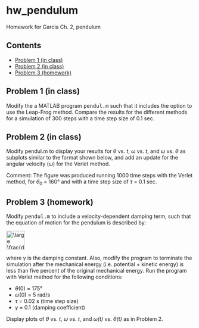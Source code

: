 # hw_pendulum
Homework for Garcia Ch. 2, pendulum

<div class="content">

## Contents

<div>

*   [Problem 1 (in class)](#2)
*   [Problem 2 (in class)](#3)
*   [Problem 3 (homework)](#4)

</div>

## Problem 1 (in class)<a name="2"></a>

Modify the a MATLAB program <tt>pendul.m</tt> such that it includes the option to use the Leap-Frog method. Compare the results for the different methods for a simulation of 300 steps with a time step size of 0.1 sec.

## Problem 2 (in class)<a name="3"></a>

Modify pendul.m to display your results for *θ* vs. *t*, *ω* vs. *t*, and *ω* vs. *θ* as subplots similar to the format shown below, and add an update for the angular velocity (*ω*) for the Verlet method.

Comment: The figure was produced running 1000 time steps with the Verlet method, for *θ*<sub>0</sub> = 160° and with a time step size of *τ* = 0.1 sec. 

## Problem 3 (homework)<a name="4"></a>

Modify <tt>pendul.m</tt> to include a velocity-dependent damping term, such that the equation of motion for the pendulum is described by:

<a href="http://www.codecogs.com/eqnedit.php?latex=\dpi{300}&space;\large&space;\frac{d^2\theta}{dt^2}&space;=&space;-\gamma\omega&space;-&space;\frac{g}{L}\sin\theta" target="_blank"><img src="http://latex.codecogs.com/gif.latex?\dpi{300}&space;\large&space;\frac{d^2\theta}{dt^2}&space;=&space;-\gamma\omega&space;-&space;\frac{g}{L}\sin\theta" title="\large \frac{d^2\theta}{dt^2} = -\gamma\omega - \frac{g}{L}\sin\theta" height=50 /></a>
 
where *γ* is the damping constant. Also, modify the program to terminate the simulation after the mechanical energy (i.e. potential + kinetic energy) is less than five percent of the original mechanical energy. Run the program with Verlet method for the following conditions:
 * *θ*(0) = 175°
 * *ω*(0) = 5 rad/s
 * *τ* = 0.02 s (time step size)
 * *γ* = 0.1 (damping coefficient)

Display plots of *θ* vs. *t*, *ω* vs. *t*, and *ω(t)* vs. *θ(t)* as in Problem 2.

</div>
